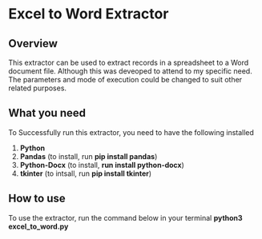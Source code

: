 # Excel to Word Extractor

## Overview
This extractor can be used to extract records in a spreadsheet to a Word document file. Although this was deveoped to attend to my specific need. The parameters and mode of execution could be changed to suit other related purposes. 

## What you need 
To Successfully run this extractor, you need to have the following installed
1. **Python**
2. **Pandas** (to install, run **pip install pandas**)
3. **Python-Docx** (to install, **run install python-docx**)
4. **tkinter** (to intsall, run **pip install tkinter**)

## How to use
To use the extractor, run the command below in your terminal
**python3 excel_to_word.py**
